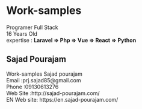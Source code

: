 # Work-samples

Programer Full Stack 
<br/>
16 Years Old
<br/>
expertise : <b>Laravel => Php => Vue => React => Python</b>


<h2>Sajad Pourajam</h1
  <hr/>
  Work-samples Sajad pourajam 
  <br/>
  Email :prj.sajad85@gmail.com
  <br/>
  Phone :09130613276
  <br/>
  Web Site :http://sajad-pourajam.com/
  <br/>
  EN Web site: https://en.sajad-pourajam.com/
